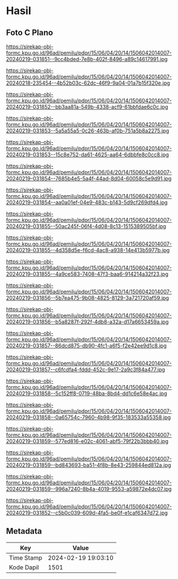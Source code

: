 # Hasil

## Foto C Plano

https://sirekap-obj-formc.kpu.go.id/96ad/pemilu/pdpr/15/06/04/20/14/1506042014007-20240219-031851--9cc4bded-7e8b-402f-8496-a89c14617991.jpg

https://sirekap-obj-formc.kpu.go.id/96ad/pemilu/pdpr/15/06/04/20/14/1506042014007-20240218-235454--4b52b03c-62dc-46f9-9a04-01a7b15f320e.jpg

https://sirekap-obj-formc.kpu.go.id/96ad/pemilu/pdpr/15/06/04/20/14/1506042014007-20240219-031852--bb3aa81a-549b-4338-acf9-61bbfdae6c0c.jpg

https://sirekap-obj-formc.kpu.go.id/96ad/pemilu/pdpr/15/06/04/20/14/1506042014007-20240219-031853--5a5a55a5-0c26-463b-af0b-751a5b8a2275.jpg

https://sirekap-obj-formc.kpu.go.id/96ad/pemilu/pdpr/15/06/04/20/14/1506042014007-20240219-031853--15c8e752-da61-4625-aa64-6dbbfe8c0cc8.jpg

https://sirekap-obj-formc.kpu.go.id/96ad/pemilu/pdpr/15/06/04/20/14/1506042014007-20240219-031854--7685b4e5-5a4f-44ad-8d04-60058c5e9d91.jpg

https://sirekap-obj-formc.kpu.go.id/96ad/pemilu/pdpr/15/06/04/20/14/1506042014007-20240219-031854--aa0a01ef-04e9-483c-b143-5d9cf269dfd4.jpg

https://sirekap-obj-formc.kpu.go.id/96ad/pemilu/pdpr/15/06/04/20/14/1506042014007-20240219-031855--50ac245f-06f4-4d08-8c13-1515389505bf.jpg

https://sirekap-obj-formc.kpu.go.id/96ad/pemilu/pdpr/15/06/04/20/14/1506042014007-20240219-031855--4d358d5e-f6cd-4ac8-a938-14e413b5977b.jpg

https://sirekap-obj-formc.kpu.go.id/96ad/pemilu/pdpr/15/06/04/20/14/1506042014007-20240219-031855--4a9ce583-7408-47f3-baa6-914214a32f23.jpg

https://sirekap-obj-formc.kpu.go.id/96ad/pemilu/pdpr/15/06/04/20/14/1506042014007-20240219-031856--5b7ea475-9b08-4825-8129-3a721720af59.jpg

https://sirekap-obj-formc.kpu.go.id/96ad/pemilu/pdpr/15/06/04/20/14/1506042014007-20240219-031856--b5a8287f-292f-4db8-a32a-d17a6653459a.jpg

https://sirekap-obj-formc.kpu.go.id/96ad/pemilu/pdpr/15/06/04/20/14/1506042014007-20240219-031857--86dcd875-db90-4fc1-a6f5-f2e42ee9d1c8.jpg

https://sirekap-obj-formc.kpu.go.id/96ad/pemilu/pdpr/15/06/04/20/14/1506042014007-20240219-031857--c6fcdfa4-fddd-452c-9e17-2a9c3f84a477.jpg

https://sirekap-obj-formc.kpu.go.id/96ad/pemilu/pdpr/15/06/04/20/14/1506042014007-20240219-031858--5c152ff8-0719-48ba-8bd4-dd1c6e58e4ac.jpg

https://sirekap-obj-formc.kpu.go.id/96ad/pemilu/pdpr/15/06/04/20/14/1506042014007-20240219-031858--0a65754c-7960-4b98-9f35-183533a55358.jpg

https://sirekap-obj-formc.kpu.go.id/96ad/pemilu/pdpr/15/06/04/20/14/1506042014007-20240219-031859--577ed816-e02c-4061-abf5-79f22b3bbb40.jpg

https://sirekap-obj-formc.kpu.go.id/96ad/pemilu/pdpr/15/06/04/20/14/1506042014007-20240219-031859--bd843693-ba51-4f8b-8e43-259844ed812a.jpg

https://sirekap-obj-formc.kpu.go.id/96ad/pemilu/pdpr/15/06/04/20/14/1506042014007-20240219-031859--996a7240-8b4a-4019-9553-a59872e4dc07.jpg

https://sirekap-obj-formc.kpu.go.id/96ad/pemilu/pdpr/15/06/04/20/14/1506042014007-20240219-031852--c5b0c039-609d-4fa5-be0f-e1caf6347d72.jpg


## Metadata

| Key        | Value               |
| ---------- | ------------------- |
| Time Stamp | 2024-02-19 19:03:10 |
| Kode Dapil | 1501                |



